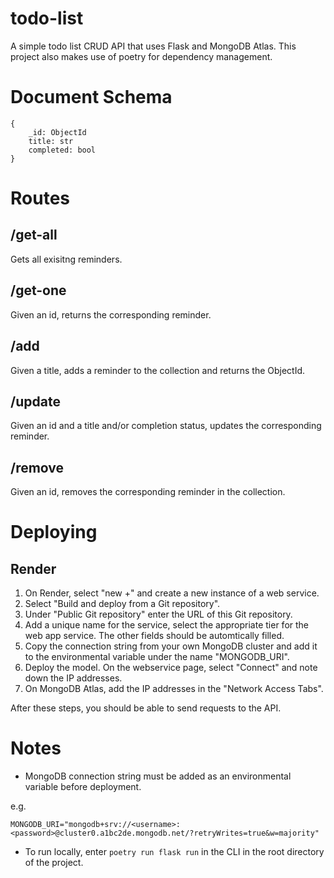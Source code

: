 # todo-list
A simple todo list CRUD API that uses Flask and MongoDB Atlas. This project also makes use of poetry for dependency management.

# Document Schema
```
{
    _id: ObjectId
    title: str
    completed: bool
}
```

# Routes
## /get-all
Gets all exisitng reminders.

## /get-one
Given an id, returns the corresponding reminder.

## /add
Given a title, adds a reminder to the collection and returns the ObjectId.

## /update
Given an id and a title and/or completion status, updates the corresponding reminder.

## /remove
Given an id, removes the corresponding reminder in the collection.

# Deploying
## Render
1. On Render, select "new +" and create a new instance of a web service.
2. Select "Build and deploy from a Git repository".
3. Under "Public Git repository" enter the URL of this Git repository.
4. Add a unique name for the service, select the appropriate tier for the web app service. The other fields should be automtically filled.
5. Copy the connection string from your own MongoDB cluster and add it to the environmental variable under the name "MONGODB_URI".
6. Deploy the model. On the webservice page, select "Connect" and note down the IP addresses.
5. On MongoDB Atlas, add the IP addresses in the "Network Access Tabs".

After these steps, you should be able to send requests to the API.

# Notes
- MongoDB connection string must be added as an environmental variable before deployment.

e.g.
```
MONGODB_URI="mongodb+srv://<username>:<password>@cluster0.a1bc2de.mongodb.net/?retryWrites=true&w=majority"
```

- To run locally, enter
`
poetry run flask run
`
in the CLI in the root directory of the project.